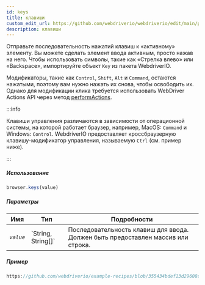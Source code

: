 ```yaml
---
id: keys
title: клавиши
custom_edit_url: https://github.com/webdriverio/webdriverio/edit/main/packages/webdriverio/src/commands/browser/keys.ts
description: клавиши
---
```


Отправьте последовательность нажатий клавиш к «активному» элементу. Вы можете сделать элемент ввода активным, просто нажав
на него. Чтобы использовать символы, такие как «Стрелка влево» или «Backspace», импортируйте объект `Key` из пакета WebdriverIO.

Модификаторы, такие как `Control`, `Shift`, `Alt` и `Command`, остаются нажатыми, поэтому вам нужно нажать их снова, чтобы
освободить их. Однако для модификации клика требуется использовать WebDriver Actions API через
метод [performActions](https://webdriver.io/docs/api/webdriver#performactions).

:::info

Клавиши управления различаются в зависимости от операционной системы, на которой работает браузер, например, MacOS: `Command` и Windows: `Control`.
WebdriverIO предоставляет кроссбраузерную клавишу-модификатор управления, называемую `Ctrl` (см. пример ниже).

:::

##### Использование

```js
browser.keys(value)
```

##### Параметры

<table>
  <thead>
    <tr>
      <th>Имя</th><th>Тип</th><th>Подробности</th>
    </tr>
  </thead>
  <tbody>
    <tr>
      <td><code><var>value</var></code></td>
      <td>`String, String[]`</td>
      <td>Последовательность клавиш для ввода. Должен быть предоставлен массив или строка.</td>
    </tr>
  </tbody>
</table>

##### Пример

```js reference title="keys.js" useHTTPS
https://github.com/webdriverio/example-recipes/blob/355434bdef13d29608d6d5fbfbeaa034c8a2aa74/keys/keys.js#L1-L17
```
